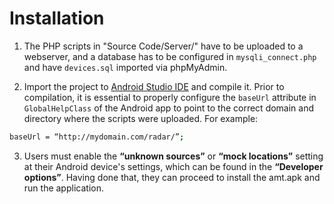 # Installation

1) The PHP scripts in "Source Code/Server/" have to be uploaded to a webserver,
and a database has to be configured in `mysqli_connect.php` and have 
`devices.sql` imported via phpMyAdmin.

2) Import the project to [Android Studio IDE](https://developer.android.com/studio/) and compile it.
Prior to compilation, it is essential to properly configure the `baseUrl` attribute in `GlobalHelpClass` of the Android app to point to the correct domain and directory where the scripts were uploaded. For example:

```sh
baseUrl = “http://mydomain.com/radar/”; 
```

3) Users must enable the **“unknown sources”** or **“mock locations”** setting at their 
Android device's settings, which can be found in the **“Developer options”**. 
Having done that, they can proceed to install the amt.apk and run the application.
